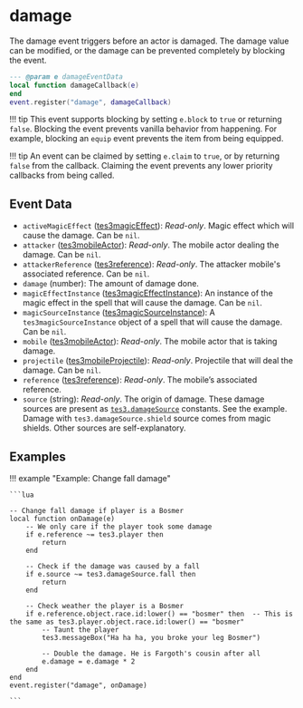 # damage

The damage event triggers before an actor is damaged. The damage value can be modified, or the damage can be prevented completely by blocking the event.

```lua
--- @param e damageEventData
local function damageCallback(e)
end
event.register("damage", damageCallback)
```

!!! tip
	This event supports blocking by setting `e.block` to `true` or returning `false`. Blocking the event prevents vanilla behavior from happening. For example, blocking an `equip` event prevents the item from being equipped.

!!! tip
	An event can be claimed by setting `e.claim` to `true`, or by returning `false` from the callback. Claiming the event prevents any lower priority callbacks from being called.

## Event Data

* `activeMagicEffect` ([tes3magicEffect](../../types/tes3magicEffect)): *Read-only*. Magic effect which will cause the damage. Can be `nil`.
* `attacker` ([tes3mobileActor](../../types/tes3mobileActor)): *Read-only*. The mobile actor dealing the damage. Can be `nil`.
* `attackerReference` ([tes3reference](../../types/tes3reference)): *Read-only*. The attacker mobile's associated reference. Can be `nil`.
* `damage` (number): The amount of damage done.
* `magicEffectInstance` ([tes3magicEffectInstance](../../types/tes3magicEffectInstance)): An instance of the magic effect in the spell that will cause the damage. Can be `nil`.
* `magicSourceInstance` ([tes3magicSourceInstance](../../types/tes3magicSourceInstance)): A `tes3magicSourceInstance` object of a spell that will cause the damage. Can be `nil`.
* `mobile` ([tes3mobileActor](../../types/tes3mobileActor)): *Read-only*. The mobile actor that is taking damage.
* `projectile` ([tes3mobileProjectile](../../types/tes3mobileProjectile)): *Read-only*. Projectile that will deal the damage. Can be `nil`.
* `reference` ([tes3reference](../../types/tes3reference)): *Read-only*. The mobile’s associated reference.
* `source` (string): *Read-only*. The origin of damage. These damage sources are present as [`tes3.damageSource`](https://mwse.github.io/MWSE/references/damage-sources/) constants. See the example. Damage with `tes3.damageSource.shield` source comes from magic shields. Other sources are self-explanatory.

## Examples

!!! example "Example: Change fall damage"

	```lua
	
	-- Change fall damage if player is a Bosmer
	local function onDamage(e)
		-- We only care if the player took some damage
		if e.reference ~= tes3.player then
			return
		end
	
		-- Check if the damage was caused by a fall
		if e.source ~= tes3.damageSource.fall then
			return
		end
	
		-- Check weather the player is a Bosmer
		if e.reference.object.race.id:lower() == "bosmer" then	-- This is the same as tes3.player.object.race.id:lower() == "bosmer"
			-- Taunt the player
			tes3.messageBox("Ha ha ha, you broke your leg Bosmer")
	
			-- Double the damage. He is Fargoth's cousin after all
			e.damage = e.damage * 2
		end
	end
	event.register("damage", onDamage)

	```

